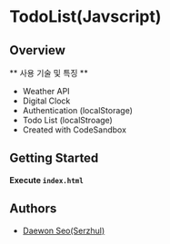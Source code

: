 # TodoList(Javscript)

## Overview
<!-- Write Overview about this project -->
** 사용 기술 및 특징 **
- Weather API
- Digital Clock
- Authentication (localStorage)
- Todo List (localStroage)
- Created with CodeSandbox

## Getting Started
**Execute `index.html`**
<!--
### Depencies
 Write about need to install the software and how to install them 
-->
## Authors
  - [Daewon Seo(Serzhul)](https://github.com/Serzhul)
